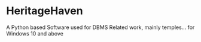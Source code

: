 # HeritageHaven
A Python based Software used for DBMS Related work, mainly temples... for Windows 10 and above

